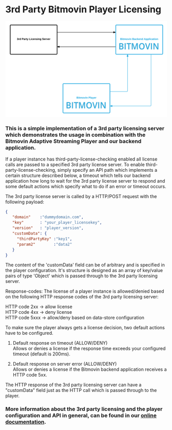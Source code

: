 # 3rd Party Bitmovin Player Licensing

![Overview Diagram](https://github.com/bitmovin/licensing-demo/blob/master/3rdPartyLicensingDiagram.png)

### This is a simple implementation of a 3rd party licensing server which demonstrates the usage in combination with the Bitmovin Adaptive Streaming Player and our backend application.

If a player instance has third-party-license-checking enabled all license calls are passed to a specified 3rd party license server.
To enable third-party-license-checking, simply specify an API path which implements a certain structure described below, a timeout which tells our backend application how long to wait for the 3rd party license server to respond and some default actions which specify what to do if an error or timeout occurs.

The 3rd party license server is called by a HTTP/POST request with the following payload:
```json
{
   "domain"    :"dummydomain.com",
   "key"       : "your_player_licensekey",
   "version"   : "player_version",
   "customData": {
     "thirdPartyKey" :"key1",
     "param2"        :"data2"
   }
}
```

The content of the 'customData' field can be of arbitrary and is specified in the player configuration. It's structure is designed as an array of key/value pairs of type 'Object' which is passed through to the 3rd party licensing server.

Response-codes:
The license of a player instance is allowed/denied based on the following HTTP response codes of the 3rd party licensing server:

HTTP code 2xx  -> allow license<br>
HTTP code 4xx  -> deny license<br>
HTTP code 5xxx -> allow/deny based on data-store configuration<br>


To make sure the player always gets a license decision, two default actions have to be configured.

1) Default response on timeout (ALLOW/DENY)<br>
Allows or denies a license if the response time exceeds your configured timeout (default is 200ms).

2) Default response on server error (ALLOW/DENY)<br>
Allows or denies a license if the Bitmovin backend application receives a HTTP code 5xx.

The HTTP response of the 3rd party licensing server can have a "customData" field just as the HTTP call which is passed
through to the player.
   
### More information about the 3rd party licensing and the player configuration and API in general, can be found in our [online documentation](https://developer.bitmovin.com/playback).

